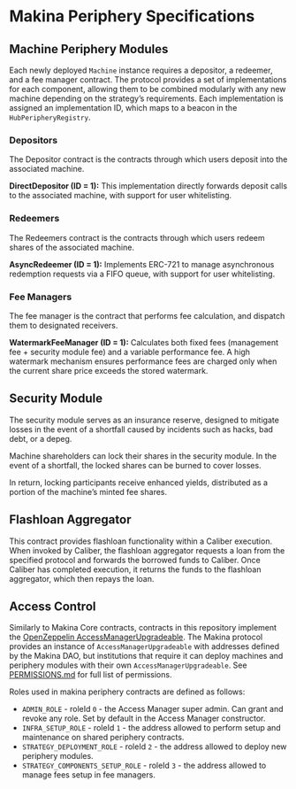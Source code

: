 # Makina Periphery Specifications

## Machine Periphery Modules

Each newly deployed `Machine` instance requires a depositor, a redeemer, and a fee manager contract. The protocol provides a set of implementations for each component, allowing them to be combined modularly with any new machine depending on the strategy’s requirements.
Each implementation is assigned an implementation ID, which maps to a beacon in the `HubPeripheryRegistry`.

### Depositors

The Depositor contract is the contracts through which users deposit into the associated machine.

**DirectDepositor (ID = 1):** This implementation directly forwards deposit calls to the associated machine, with support for user whitelisting.

### Redeemers

The Redeemers contract is the contracts through which users redeem shares of the associated machine.

**AsyncRedeemer (ID = 1):** Implements ERC-721 to manage asynchronous redemption requests via a FIFO queue, with support for user whitelisting.

### Fee Managers

The fee manager is the contract that performs fee calculation, and dispatch them to designated receivers.

**WatermarkFeeManager (ID = 1):** Calculates both fixed fees (management fee + security module fee) and a variable performance fee. A high watermark mechanism ensures performance fees are charged only when the current share price exceeds the stored watermark.

## Security Module

The security module serves as an insurance reserve, designed to mitigate losses in the event of a shortfall caused by incidents such as hacks, bad debt, or a depeg.

Machine shareholders can lock their shares in the security module. In the event of a shortfall, the locked shares can be burned to cover losses.

In return, locking participants receive enhanced yields, distributed as a portion of the machine’s minted fee shares.

## Flashloan Aggregator

This contract provides flashloan functionality within a Caliber execution. When invoked by Caliber, the flashloan aggregator requests a loan from the specified protocol and forwards the borrowed funds to Caliber. Once Caliber has completed execution, it returns the funds to the flashloan aggregator, which then repays the loan.

## Access Control

Similarly to Makina Core contracts, contracts in this repository implement the [OpenZeppelin AccessManagerUpgradeable](https://github.com/OpenZeppelin/openzeppelin-contracts-upgradeable/blob/master/contracts/access/manager/AccessManagerUpgradeable.sol). The Makina protocol provides an instance of `AccessManagerUpgradeable` with addresses defined by the Makina DAO, but institutions that require it can deploy machines and periphery modules with their own `AccessManagerUpgradeable`. See [PERMISSIONS.md](https://github.com/makinaHQ/makina-periphery/blob/main/PERMISSIONS.md) for full list of permissions.

Roles used in makina periphery contracts are defined as follows:

- `ADMIN_ROLE` - roleId `0` - the Access Manager super admin. Can grant and revoke any role. Set by default in the Access Manager constructor.
- `INFRA_SETUP_ROLE` - roleId `1` - the address allowed to perform setup and maintenance on shared periphery contracts.
- `STRATEGY_DEPLOYMENT_ROLE` - roleId `2` - the address allowed to deploy new periphery modules.
- `STRATEGY_COMPONENTS_SETUP_ROLE` - roleId `3` - the address allowed to manage fees setup in fee managers.
